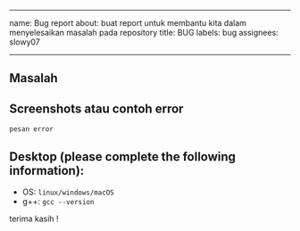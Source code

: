 ______________________________________________________________________

name: Bug report
about: buat report untuk membantu kita dalam menyelesaikan masalah pada repository
title: BUG
labels: bug
assignees: slowy07

______________________________________________________________________

## Masalah

<!-- jelaskan masalah kamu secara detail -->

## Screenshots atau contoh error

<!-- copy paste contoh errornya disini atau kirim screenshot dengan copy paste gambar -->

```
pesan error
```

## Desktop (please complete the following information):

<!-- Ganti sesuai yang digunakan. -->

- OS: `linux/windows/macOS`
- g++: `gcc --version`

terima kasih !
